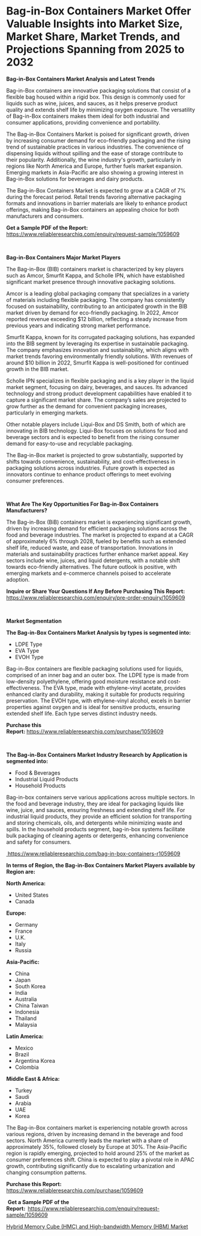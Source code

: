 <p><h1>Bag-in-Box Containers Market Offer Valuable Insights into Market Size, Market Share, Market Trends, and Projections Spanning from 2025 to 2032</h1></p><p><strong>Bag-in-Box Containers Market Analysis and Latest Trends</strong></p>
<p><p>Bag-in-Box containers are innovative packaging solutions that consist of a flexible bag housed within a rigid box. This design is commonly used for liquids such as wine, juices, and sauces, as it helps preserve product quality and extends shelf life by minimizing oxygen exposure. The versatility of Bag-in-Box containers makes them ideal for both industrial and consumer applications, providing convenience and portability.</p><p>The Bag-in-Box Containers Market is poised for significant growth, driven by increasing consumer demand for eco-friendly packaging and the rising trend of sustainable practices in various industries. The convenience of dispensing liquids without spilling and the ease of storage contribute to their popularity. Additionally, the wine industry's growth, particularly in regions like North America and Europe, further fuels market expansion. Emerging markets in Asia-Pacific are also showing a growing interest in Bag-in-Box solutions for beverages and dairy products.</p><p>The Bag-in-Box Containers Market is expected to grow at a CAGR of 7% during the forecast period. Retail trends favoring alternative packaging formats and innovations in barrier materials are likely to enhance product offerings, making Bag-in-Box containers an appealing choice for both manufacturers and consumers.</p></p>
<p><strong>Get a Sample PDF of the Report:&nbsp;</strong> <a href="https://www.reliableresearchiq.com/enquiry/request-sample/1059609?utm_campaign=3356&utm_medium=2&utm_source=Github&utm_content=ia&utm_term=22032025&utm_id=bag-in-box-containers">https://www.reliableresearchiq.com/enquiry/request-sample/1059609</a></p>
<p>&nbsp;</p>
<p><strong>Bag-in-Box Containers Major Market Players</strong></p>
<p><p>The Bag-in-Box (BIB) containers market is characterized by key players such as Amcor, Smurfit Kappa, and Scholle IPN, which have established significant market presence through innovative packaging solutions.</p><p>Amcor is a leading global packaging company that specializes in a variety of materials including flexible packaging. The company has consistently focused on sustainability, contributing to an anticipated growth in the BIB market driven by demand for eco-friendly packaging. In 2022, Amcor reported revenue exceeding $12 billion, reflecting a steady increase from previous years and indicating strong market performance.</p><p>Smurfit Kappa, known for its corrugated packaging solutions, has expanded into the BIB segment by leveraging its expertise in sustainable packaging. The company emphasizes innovation and sustainability, which aligns with market trends favoring environmentally friendly solutions. With revenues of around $10 billion in 2022, Smurfit Kappa is well-positioned for continued growth in the BIB market.</p><p>Scholle IPN specializes in flexible packaging and is a key player in the liquid market segment, focusing on dairy, beverages, and sauces. Its advanced technology and strong product development capabilities have enabled it to capture a significant market share. The company’s sales are projected to grow further as the demand for convenient packaging increases, particularly in emerging markets.</p><p>Other notable players include Liqui-Box and DS Smith, both of which are innovating in BIB technology. Liqui-Box focuses on solutions for food and beverage sectors and is expected to benefit from the rising consumer demand for easy-to-use and recyclable packaging.</p><p>The Bag-in-Box market is projected to grow substantially, supported by shifts towards convenience, sustainability, and cost-effectiveness in packaging solutions across industries. Future growth is expected as innovators continue to enhance product offerings to meet evolving consumer preferences.</p></p>
<p>&nbsp;</p>
<p><strong>What Are The Key Opportunities For Bag-in-Box Containers Manufacturers?</strong></p>
<p><p>The Bag-in-Box (BiB) containers market is experiencing significant growth, driven by increasing demand for efficient packaging solutions across the food and beverage industries. The market is projected to expand at a CAGR of approximately 6% through 2028, fueled by benefits such as extended shelf life, reduced waste, and ease of transportation. Innovations in materials and sustainability practices further enhance market appeal. Key sectors include wine, juices, and liquid detergents, with a notable shift towards eco-friendly alternatives. The future outlook is positive, with emerging markets and e-commerce channels poised to accelerate adoption.</p></p>
<p><strong>Inquire or Share Your Questions If Any Before Purchasing This Report:</strong> <a href="https://www.reliableresearchiq.com/enquiry/pre-order-enquiry/1059609?utm_campaign=3356&utm_medium=2&utm_source=Github&utm_content=ia&utm_term=22032025&utm_id=bag-in-box-containers">https://www.reliableresearchiq.com/enquiry/pre-order-enquiry/1059609</a></p>
<p>&nbsp;</p>
<p><strong>Market Segmentation</strong></p>
<p><strong>The Bag-in-Box Containers Market Analysis by types is segmented into:</strong></p>
<p><ul><li>LDPE Type</li><li>EVA Type</li><li>EVOH Type</li></ul></p>
<p><p>Bag-in-Box containers are flexible packaging solutions used for liquids, comprised of an inner bag and an outer box. The LDPE type is made from low-density polyethylene, offering good moisture resistance and cost-effectiveness. The EVA type, made with ethylene-vinyl acetate, provides enhanced clarity and durability, making it suitable for products requiring preservation. The EVOH type, with ethylene-vinyl alcohol, excels in barrier properties against oxygen and is ideal for sensitive products, ensuring extended shelf life. Each type serves distinct industry needs.</p></p>
<p><strong>Purchase this Report:&nbsp;</strong><a href="https://www.reliableresearchiq.com/purchase/1059609?utm_campaign=3356&utm_medium=2&utm_source=Github&utm_content=ia&utm_term=22032025&utm_id=bag-in-box-containers">https://www.reliableresearchiq.com/purchase/1059609</a></p>
<p>&nbsp;</p>
<p><strong>The Bag-in-Box Containers Market Industry Research by Application is segmented into:</strong></p>
<p><ul><li>Food & Beverages</li><li>Industrial Liquid Products</li><li>Household Products</li></ul></p>
<p><p>Bag-in-box containers serve various applications across multiple sectors. In the food and beverage industry, they are ideal for packaging liquids like wine, juice, and sauces, ensuring freshness and extending shelf life. For industrial liquid products, they provide an efficient solution for transporting and storing chemicals, oils, and detergents while minimizing waste and spills. In the household products segment, bag-in-box systems facilitate bulk packaging of cleaning agents or detergents, enhancing convenience and safety for consumers.</p></p>
<p><a href="https://www.reliableresearchiq.com/bag-in-box-containers-r1059609?utm_campaign=3356&utm_medium=2&utm_source=Github&utm_content=ia&utm_term=22032025&utm_id=bag-in-box-containers">&nbsp;https://www.reliableresearchiq.com/bag-in-box-containers-r1059609</a></p>
<p><strong>In terms of Region, the Bag-in-Box Containers Market Players available by Region are:</strong></p>
<p>
    <p> <strong> North America: </strong>
        <ul>
            <li>United States</li>
            <li>Canada</li>
        </ul>
        </p> 
    <p> <strong> Europe: </strong>
        <ul>
            <li>Germany</li>
            <li>France</li>
            <li>U.K.</li>
            <li>Italy</li>
            <li>Russia</li>
        </ul>
        </p> 
    <p> <strong> Asia-Pacific: </strong>
        <ul>
            <li>China</li>
            <li>Japan</li>
            <li>South Korea</li>
            <li>India</li>
            <li>Australia</li>
            <li>China Taiwan</li>
            <li>Indonesia</li>
            <li>Thailand</li>
            <li>Malaysia</li>
        </ul>
        </p> 
    <p> <strong> Latin America: </strong>
        <ul>
            <li>Mexico</li>
            <li>Brazil</li>
            <li>Argentina Korea</li>
            <li>Colombia</li>
        </ul>
        </p> 
    <p> <strong> Middle East & Africa: </strong>
        <ul>
            <li>Turkey</li>
            <li>Saudi</li>
            <li>Arabia</li>
            <li>UAE</li>
            <li>Korea</li>
        </ul>
    </p>
    </p>
<p><p>The Bag-in-Box containers market is experiencing notable growth across various regions, driven by increasing demand in the beverage and food sectors. North America currently leads the market with a share of approximately 35%, followed closely by Europe at 30%. The Asia-Pacific region is rapidly emerging, projected to hold around 25% of the market as consumer preferences shift. China is expected to play a pivotal role in APAC growth, contributing significantly due to escalating urbanization and changing consumption patterns.</p></p>
<p><strong>Purchase this Report: </strong><a href="https://www.reliableresearchiq.com/purchase/1059609?utm_campaign=3356&utm_medium=2&utm_source=Github&utm_content=ia&utm_term=22032025&utm_id=bag-in-box-containers">https://www.reliableresearchiq.com/purchase/1059609</a></p>
<p>&nbsp;<strong>Get a Sample PDF of the Report:&nbsp;&nbsp;</strong><a href="https://www.reliableresearchiq.com/enquiry/request-sample/1059609?utm_campaign=3356&utm_medium=2&utm_source=Github&utm_content=ia&utm_term=22032025&utm_id=bag-in-box-containers">https://www.reliableresearchiq.com/enquiry/request-sample/1059609</a></p>
<p><strong></strong></p>
<p><p><a href="https://github.com/abidomamen/Market-Research-Report-List-1/blob/main/hybrid-memory-cube-hmc-and-high-bandwidth-memory-hbm-market.md?utm_campaign=3356&utm_medium=2&utm_source=Github&utm_content=ia&utm_term=22032025&utm_id=bag-in-box-containers">Hybrid Memory Cube (HMC) and High-bandwidth Memory (HBM) Market</a></p></p>